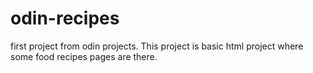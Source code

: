 # odin-recipes

first project from odin projects.
This project is basic html project where some food recipes pages are there.
